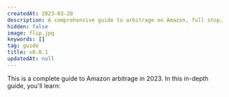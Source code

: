 ```yaml
---
createdAt: 2023-03-20
description: A comprehensive guide to arbitrage on Amazon, full stop.
hidden: false
image: flip.jpg
keywords: []
tag: guide
title: v0.0.1
updatedAt: null
---
```


This is a complete guide to Amazon arbitrage in 2023. In this in-depth guide, you'll learn:
